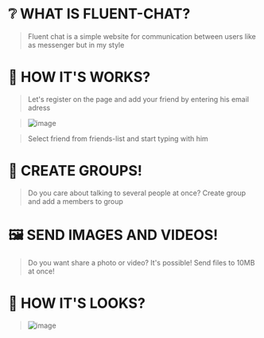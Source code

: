 # ❔ WHAT IS FLUENT-CHAT?
> Fluent chat is a simple website for communication between users like as messenger but in my style

# 👻 HOW IT'S WORKS?
> Let's register on the page and add your friend by entering his email adress

> ![image](https://github.com/Adiksuu/FluentChat/assets/75419729/033481e3-b70f-4880-ac24-0d32cc7428ad)

> Select friend from friends-list and start typing with him

# 👥 CREATE GROUPS!
> Do you care about talking to several people at once? Create group and add a members to group

# 🖼️ SEND IMAGES AND VIDEOS!
> Do you want share a photo or video? It's possible! Send files to 10MB at once!

# 💎 HOW IT'S LOOKS?

> ![image](https://github.com/Adiksuu/FluentChat/assets/75419729/c2ad3694-dce8-488d-806c-130044a14cac)

